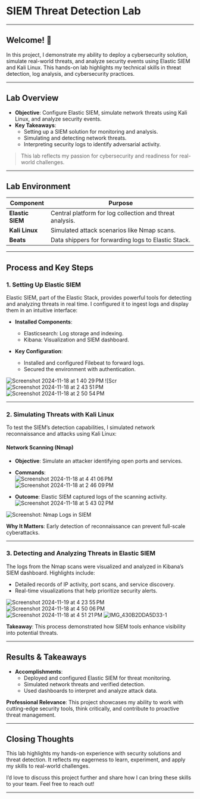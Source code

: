 # **SIEM Threat Detection Lab**

---

## **Welcome! 🚀**  

In this project, I demonstrate my ability to deploy a cybersecurity solution, simulate real-world threats, and analyze security events using Elastic SIEM and Kali Linux. This hands-on lab highlights my technical skills in threat detection, log analysis, and cybersecurity practices.  

---

## **Lab Overview**  

- **Objective**: Configure Elastic SIEM, simulate network threats using Kali Linux, and analyze security events.  
- **Key Takeaways**:  
  - Setting up a SIEM solution for monitoring and analysis.  
  - Simulating and detecting network threats.  
  - Interpreting security logs to identify adversarial activity.  

> This lab reflects my passion for cybersecurity and readiness for real-world challenges.  

---

## **Lab Environment**  

| **Component**       | **Purpose**                                |  
|----------------------|--------------------------------------------|  
| **Elastic SIEM**     | Central platform for log collection and threat analysis. |  
| **Kali Linux**       | Simulated attack scenarios like Nmap scans. |  
| **Beats**            | Data shippers for forwarding logs to Elastic Stack. |  

---

## **Process and Key Steps**  

### **1. Setting Up Elastic SIEM**  

Elastic SIEM, part of the Elastic Stack, provides powerful tools for detecting and analyzing threats in real time. I configured it to ingest logs and display them in an intuitive interface:  

- **Installed Components**:  
  - Elasticsearch: Log storage and indexing.  
  - Kibana: Visualization and SIEM dashboard.  

- **Key Configuration**:  
  - Installed and configured Filebeat to forward logs.  
  - Secured the environment with authentication.  

![Screenshot 2024-11-18 at 1 40 29 PM](https://github.com/user-attachments/assets/e9e8bf96-c636-4c8c-bab8-bab98ff3823b)
![Scr![Screenshot 2024-11-18 at 2 43 51 PM](https://github.com/user-attachments/assets/fc450157-8927-435e-acd0-63a7fe4702b8)
![Screenshot 2024-11-18 at 2 50 54 PM](https://github.com/user-attachments/assets/ea043230-6b87-49d5-9b16-8924ea3f4946) 

---

### **2. Simulating Threats with Kali Linux**  

To test the SIEM’s detection capabilities, I simulated network reconnaissance and attacks using Kali Linux:  

#### **Network Scanning (Nmap)**  
- **Objective**: Simulate an attacker identifying open ports and services.  
- **Commands**:  
  ![Screenshot 2024-11-18 at 4 41 06 PM](https://github.com/user-attachments/assets/8ce5d654-daef-4cdc-947f-f530aefde36f)
![Screenshot 2024-11-18 at 2 46 09 PM](https://github.com/user-attachments/assets/cb6f75bc-0532-4738-a9c6-035b0b99832c)

- **Outcome**: Elastic SIEM captured logs of the scanning activity.  
![Screenshot 2024-11-18 at 5 43 02 PM](https://github.com/user-attachments/assets/6d268c66-aac3-4c35-9b85-decb2de32547)

![Screenshot: Nmap Logs in SIEM](path/to/nmap_logs.png)  

**Why It Matters**: Early detection of reconnaissance can prevent full-scale cyberattacks.  

---

### **3. Detecting and Analyzing Threats in Elastic SIEM**  

The logs from the Nmap scans were visualized and analyzed in Kibana’s SIEM dashboard. Highlights include:  

- Detailed records of IP activity, port scans, and service discovery.  
- Real-time visualizations that help prioritize security alerts.  

![Screenshot 2024-11-19 at 4 23 55 PM](https://github.com/user-attachments/assets/fc185432-054b-4e68-85f0-7c68fdc365a3)
  ![Screenshot 2024-11-18 at 4 50 06 PM](https://github.com/user-attachments/assets/25f9abc9-a5e4-4026-8e71-e85c732b0004)
![Screenshot 2024-11-18 at 4 51 21 PM](https://github.com/user-attachments/assets/22335594-52ca-4c7a-942b-1fe09cd87368)
![IMG_430B2DDA5D33-1](https://github.com/user-attachments/assets/70e974b5-6e7a-401e-ab2d-3392f50b145a)

**Takeaway**: This process demonstrated how SIEM tools enhance visibility into potential threats.  

---

## **Results & Takeaways**  

- **Accomplishments**:  
  - Deployed and configured Elastic SIEM for threat monitoring.  
  - Simulated network threats and verified detection.  
  - Used dashboards to interpret and analyze attack data.  

**Professional Relevance**: This project showcases my ability to work with cutting-edge security tools, think critically, and contribute to proactive threat management.  

---

## **Closing Thoughts**  

This lab highlights my hands-on experience with security solutions and threat detection. It reflects my eagerness to learn, experiment, and apply my skills to real-world challenges.  

I’d love to discuss this project further and share how I can bring these skills to your team. Feel free to reach out!  

---
